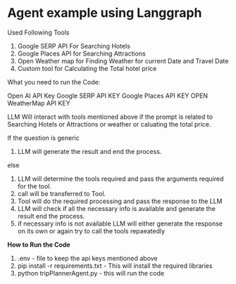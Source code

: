 **Agent example using Langgraph**
==============================

Used Following Tools
  1) Google SERP API For Searching Hotels
  2) Google Places API for Searching Attractions
  3) Open Weather map for Finding Weather for current Date and Travel Date
  4) Custom tool for Calculating the Total hotel price

What you need to run the Code:

Open AI API Key
Google SERP API KEY
Google Places API KEY
OPEN WeatherMap API KEY



LLM Will interact with tools mentioned above if the prompt is related to Searching Hotels or Attractions or weather or caluating the total price.

If the question is generic

  1)  LLM will generate the result and end the process.

else
  1) LLM will determine the tools required and pass the arguments required for the tool.
  2) call will be transferred to Tool. 
  3) Tool will do the required processing and pass the response to the LLM
  4) LLM will check if all the necessary info is available and generate the result end the process.
  5) if necessary info is not available LLM will either generate the response on its own or again try to call the tools repaeatedly

**How to Run the Code**
1) .env  - file to keep the api keys mentioned above
2) pip install -r requirements.txt - This will install the required libraries
3) python tripPlannerAgent.py - this will run the code
